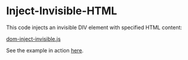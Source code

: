 Inject-Invisible-HTML
=====================

This code injects an invisible DIV element with specified HTML content:

[dom-inject-invisible.js](dom-inject-invisible.js)

See the example in action [here](https://rawgit.com/altermarkive/Inject-Invisible-HTML/master/dom-inject-invisible.html).
